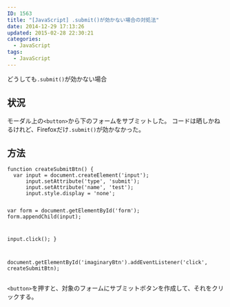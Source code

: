 ```yaml
---
ID: 1563
title: "[JavaScript] .submit()が効かない場合の対処法"
date: 2014-12-29 17:13:26
updated: 2015-02-28 22:30:21
categories:
  - JavaScript
tags: 
  - JavaScript
---
```


どうしても<code>.submit()</code>が効かない場合

<!--more-->
<h2>状況</h2>
モーダル上の<code>&lt;button&gt;</code>から下のフォームをサブミットした。
コードは晒しかねるけれど、Firefoxだけ<code>.submit()</code>が効かなかった。

<h2>方法</h2>
<pre class="javascript"><code>function createSubmitBtn() {
  var input = document.createElement('input');
      input.setAttribute('type', 'submit');
      input.setAttribute('name', 'test');
      input.style.display = 'none';

var form = document.getElementById('form');
form.appendChild(input);

input.click();
}

document.getElementById('imaginaryBtn').addEventListener('click', createSubmitBtn);</code></pre>

<code>&lt;button&gt;</code>を押すと、対象のフォームにサブミットボタンを作成して、それをクリックする。
